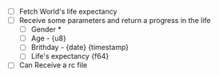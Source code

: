 - [ ] Fetch World's life expectancy
- [ ] Receive some parameters and return a progress in the life
  - [ ] Gender \*
  - [ ] Age - {u8}
  - [ ] Brithday - {date} {timestamp}
  - [ ] Life's expectancy {f64}
- [ ] Can Receive a rc file
